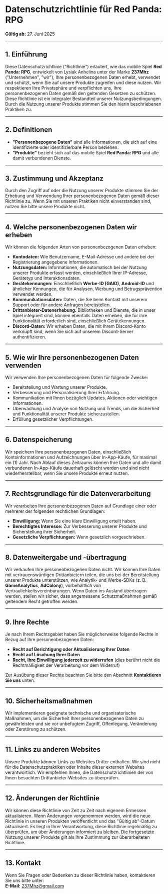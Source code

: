 # Datenschutzrichtlinie für Red Panda: RPG
**Gültig ab:** 27. Juni 2025

---

## 1. Einführung
Diese Datenschutzrichtlinie ("Richtlinie") erläutert, wie das mobile Spiel **Red Panda: RPG**, entwickelt von Lysiak Anhelina unter der Marke **237Mhz** ("Unternehmen", "wir"), Ihre personenbezogenen Daten erhebt, verwendet und schützt, wenn Sie auf unsere Produkte zugreifen und diese nutzen. Wir respektieren Ihre Privatsphäre und verpflichten uns, Ihre personenbezogenen Daten gemäß den geltenden Gesetzen zu schützen. Diese Richtlinie ist ein integraler Bestandteil unserer Nutzungsbedingungen. Durch die Nutzung unserer Produkte stimmen Sie den hierin beschriebenen Praktiken zu.

---

## 2. Definitionen
- **"Personenbezogene Daten"** sind alle Informationen, die sich auf eine identifizierte oder identifizierbare Person beziehen.  
- **"Produkte"** bezieht sich auf das mobile Spiel **Red Panda: RPG** und alle damit verbundenen Dienste.

---

## 3. Zustimmung und Akzeptanz
Durch den Zugriff auf oder die Nutzung unserer Produkte stimmen Sie der Erhebung und Verwendung Ihrer personenbezogenen Daten gemäß dieser Richtlinie zu. Wenn Sie mit unseren Praktiken nicht einverstanden sind, nutzen Sie bitte unsere Produkte nicht.

---

## 4. Welche personenbezogenen Daten wir erheben
Wir können die folgenden Arten von personenbezogenen Daten erheben:

- **Kontodaten:** Wie Benutzername, E-Mail-Adresse und andere bei der Registrierung angegebene Informationen.  
- **Nutzungsdaten:** Informationen, die automatisch bei der Nutzung unserer Produkte erfasst werden, einschließlich Ihrer IP-Adresse, Gerätetyp und Interaktionsdaten.  
- **Gerätekennungen:** Einschließlich **Werbe-ID (GAID)**, **Android-ID** und ähnlicher Kennungen, die für Analysen, Werbung und Betrugsprävention verwendet werden.  
- **Kommunikationsdaten:** Daten, die Sie beim Kontakt mit unserem Support oder für andere Anfragen bereitstellen.  
- **Drittanbieter-Datenerhebung:** Bibliotheken und Dienste, die in unser Spiel integriert sind, können ebenfalls Daten erheben, die für ihre Funktionalität erforderlich sind, einschließlich Gerätekennungen.  
- **Discord-Daten:** Wir erheben Daten, die mit Ihrem Discord-Konto verknüpft sind, wenn Sie sich auf unserem Discord-Server authentifizieren.

---

## 5. Wie wir Ihre personenbezogenen Daten verwenden
Wir verwenden Ihre personenbezogenen Daten für folgende Zwecke:

- Bereitstellung und Wartung unserer Produkte.  
- Verbesserung und Personalisierung Ihrer Erfahrung.  
- Kommunikation mit Ihnen bezüglich Updates, Aktionen oder wichtigen Informationen.  
- Überwachung und Analyse von Nutzung und Trends, um die Sicherheit und Funktionalität unserer Produkte sicherzustellen.  
- Erfüllung gesetzlicher Verpflichtungen.

---

## 6. Datenspeicherung
Wir speichern Ihre personenbezogenen Daten, einschließlich Kontoinformationen und Aufzeichnungen über In-App-Käufe, für maximal ein (1) Jahr. Nach Ablauf dieses Zeitraums können Ihre Daten und alle damit verbundenen In-App-Käufe dauerhaft gelöscht werden und sind nicht wiederherstellbar, wenn Sie unsere Produkte erneut nutzen.

---

## 7. Rechtsgrundlage für die Datenverarbeitung
Wir verarbeiten Ihre personenbezogenen Daten auf Grundlage einer oder mehrerer der folgenden rechtlichen Grundlagen:

- **Einwilligung:** Wenn Sie eine klare Einwilligung erteilt haben.  
- **Berechtigtes Interesse:** Zur Verbesserung unserer Produkte und Sicherstellung ihrer Sicherheit.  
- **Gesetzliche Verpflichtungen:** Wenn gesetzlich vorgeschrieben.

---

## 8. Datenweitergabe und -übertragung
Wir verkaufen Ihre personenbezogenen Daten nicht. Wir können Ihre Daten mit vertrauenswürdigen Drittanbietern teilen, die uns bei der Bereitstellung unserer Produkte unterstützen, wie Analytik- und Werbe-SDKs (z. B. **GameAnalytics**, **AdColony**), vorbehaltlich von Vertraulichkeitsvereinbarungen. Wenn Daten ins Ausland übertragen werden, stellen wir sicher, dass angemessene Schutzmaßnahmen gemäß geltendem Recht getroffen werden.

---

## 9. Ihre Rechte
Je nach Ihrem Rechtsgebiet haben Sie möglicherweise folgende Rechte in Bezug auf Ihre personenbezogenen Daten:

- **Recht auf Berichtigung oder Aktualisierung Ihrer Daten**  
- **Recht auf Löschung Ihrer Daten**  
- **Recht, Ihre Einwilligung jederzeit zu widerrufen** (dies berührt nicht die Rechtmäßigkeit der Verarbeitung vor dem Widerruf)

Zur Ausübung dieser Rechte beachten Sie bitte den Abschnitt **Kontaktieren Sie uns** unten.

---

## 10. Sicherheitsmaßnahmen
Wir implementieren geeignete technische und organisatorische Maßnahmen, um die Sicherheit Ihrer personenbezogenen Daten zu gewährleisten und sie vor unbefugtem Zugriff, Offenlegung, Veränderung oder Zerstörung zu schützen.

---

## 11. Links zu anderen Websites
Unsere Produkte können Links zu Websites Dritter enthalten. Wir sind nicht für die Datenschutzpraktiken oder Inhalte dieser externen Websites verantwortlich. Wir empfehlen Ihnen, die Datenschutzrichtlinien der von Ihnen besuchten Drittanbieter-Websites zu überprüfen.

---

## 12. Änderungen der Richtlinie
Wir können diese Richtlinie von Zeit zu Zeit nach eigenem Ermessen aktualisieren. Wenn Änderungen vorgenommen werden, wird die neue Richtlinie in unseren Produkten veröffentlicht und das "Gültig ab"-Datum aktualisiert. Es liegt in Ihrer Verantwortung, diese Richtlinie regelmäßig zu überprüfen, um über Änderungen informiert zu bleiben. Die fortgesetzte Nutzung unserer Produkte gilt als Ihre Zustimmung zur überarbeiteten Richtlinie.

---

## 13. Kontakt
Wenn Sie Fragen oder Bedenken zu dieser Richtlinie haben, kontaktieren Sie uns bitte unter:  
**E-Mail:** [237Mhz@gmail.com](mailto:237Mhz@gmail.com)
